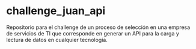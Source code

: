 # challenge_juan_api
Repositorio para el challenge de un proceso de selección en una empresa de servicios de TI que corresponde en generar un API para la carga y lectura de datos en cualquier tecnología.
